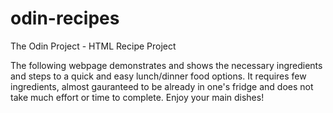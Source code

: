 # odin-recipes
The Odin Project - HTML Recipe Project
<p>The following webpage demonstrates and shows the necessary ingredients and steps to a quick and easy lunch/dinner food options. It requires few ingredients, almost gauranteed to be already in one's fridge and does not take much effort or time to complete. Enjoy your main dishes!</p>
